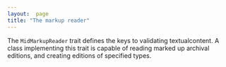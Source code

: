 ```yaml
---
layout:  page
title: "The markup reader"
---
```



The  `MidMarkupReader` trait defines the keys to validating textualcontent.  A class implementing this trait is capable of reading marked up archival
editions, and creating editions of specified types.
